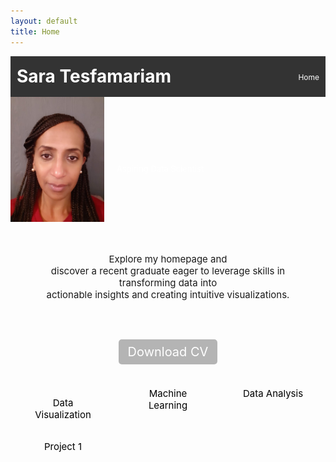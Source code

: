 ```yaml
---
layout: default
title: Home
---
```

<link rel="stylesheet" href="style.css">

<div style="display: flex; justify-content: space-between; align-items: center; padding: 10px; background-color: #333; color: white;">
    <h1 style="margin: 0;">Sara Tesfamariam</h1>
    <ul style="list-style: none; margin: 2; padding: 0; display: flex; gap: 15px;">
        <li><a href="index.md" style="color: white; text-decoration: none; font-size: 12px;">Home</a></li>
    </ul>
</div>

  <div style="background:   url('https://github.com/tes2sara/sara_tesfamariam/blob/main/IMG_1458.jpg?raw=true') no-repeat center center/cover; padding: 0px 0px; color: white; text-align: center;">
    <div style="display: flex; align-items: center;">
  <img src="https://github.com/tes2sara/sara_tesfamariam/blob/main/Profile.jpg?raw=true" alt="Profile Picture" style="height: 200px; width:150px; boarder-radius:50%; margin-right: 20px;">
      <div style="display: flex; flex-direction: column; justify-content: center; padding-top: 30px;">
    <p style="font-size: 13px; margin: 0;">Aspiring Data Scientist</p>
      </div>
    </div>
  </div>


<p style="text-align: center; font-size: 15px; margin: 0; padding: 50px;">Explore my homepage and <br> discover a recent graduate eager to leverage skills in transforming data into <br> actionable insights and creating intuitive visualizations.</p>

<div style="text-align: center; margin: 20px 0;">
    <a href="CV.pdf" download="Sara_CV.pdf" style="padding: 8px 15px; background-color: #b4b4b4; color: white; text-decoration: none; border-radius: 5px; font-size: 20px;">Download CV</a>
</div>

<div style="display:flex; justify-content: space-around; margin: 20px 0;">
    <div style="flex:1; padding:25px; text-align:center;">
        <p style="color:black; text-decoration:none; font-size: 15px;">Data Visualization</p>
       <br> <a href="https://github.com/tes2sara/Project-1" style="color:black; text-decoration:none; font-size: 15px;">Project 1</a>
    </div>
    <div style="flex: 1; padding: 25px; text-align: center;">
        <a href="project2.md" style="color: black; text-decoration: none; font-size: 15px;">Machine Learning</a>
    </div>
    <div style="flex: 1; padding: 25px; text-align: center;">
        <a href="project3.md" style="color: black; text-decoration: none; font-size: 15px;">Data Analysis</a>
    </div>
</div>

  






